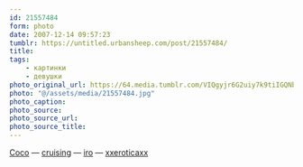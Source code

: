```yaml
---
id: 21557484
form: photo
date: 2007-12-14 09:57:23
tumblr: https://untitled.urbansheep.com/post/21557484/
title:
tags:
    - картинки
    - девушки
photo_original_url: https://64.media.tumblr.com/VIQgyjr6G2uiy7k9tiIGQNbv_1280.jpg
photo: "@/assets/media/21557484.jpg"
photo_caption:
photo_source:
photo_source_url:
photo_source_title:
---
```


<p><a href="http://community.livejournal.com/ontd_fashinfags/199014.html">Coco</a> — <a href="http://cruising.tumblr.com/">cruising</a> — <a href="http://iro.tumblr.com/">iro</a> — <a href="http://xxeroticaxx.tumblr.com/">xxeroticaxx</a></p>
